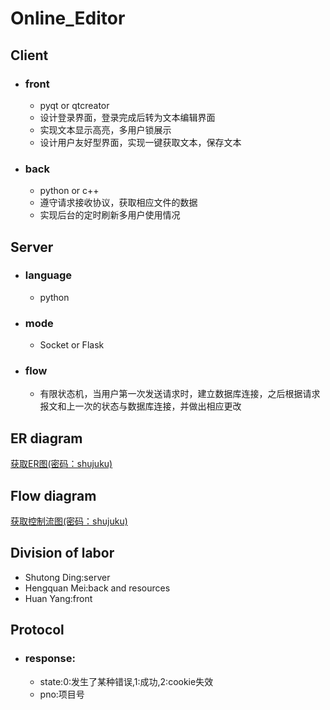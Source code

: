 # Online_Editor

## Client
- ### front
  - pyqt or qtcreator
  - 设计登录界面，登录完成后转为文本编辑界面
  - 实现文本显示高亮，多用户锁展示
  - 设计用户友好型界面，实现一键获取文本，保存文本
  
- ### back
  - python or c++
  - 遵守请求接收协议，获取相应文件的数据
  - 实现后台的定时刷新多用户使用情况

## Server
- ### language
  - python

- ### mode 
  - Socket or Flask

- ### flow
  - 有限状态机，当用户第一次发送请求时，建立数据库连接，之后根据请求报文和上一次的状态与数据库连接，并做出相应更改

## ER diagram
[获取ER图(密码：shujuku)](https://www.processon.com/view/link/5ddc8206e4b034050df1ec9f?pw=shujuku)

## Flow diagram
[获取控制流图(密码：shujuku)](https://www.processon.com/view/link/5dc6ce65e4b0fc314a096460)

## Division of labor
  - Shutong Ding:server
  - Hengquan Mei:back and resources
  - Huan Yang:front
  
## Protocol
- ### response:
  - state:0:发生了某种错误,1:成功,2:cookie失效
  - pno:项目号

